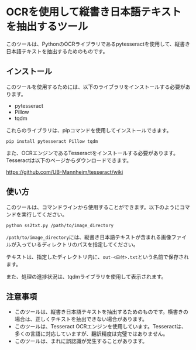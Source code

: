 # OCRを使用して縦書き日本語テキストを抽出するツール

このツールは、PythonのOCRライブラリであるpytesseractを使用して、縦書き日本語テキストを抽出するためのものです。

## インストール

このツールを使用するためには、以下のライブラリをインストールする必要があります。

- pytesseract
- Pillow
- tqdm

これらのライブラリは、pipコマンドを使用してインストールできます。

```
pip install pytesseract Pillow tqdm
```

また、OCRエンジンであるTesseractをインストールする必要があります。Tesseractは以下のページからダウンロードできます。

https://github.com/UB-Mannheim/tesseract/wiki

## 使い方

このツールは、コマンドラインから使用することができます。以下のようにコマンドを実行してください。

```
python ss2txt.py /path/to/image_directory
```

`/path/to/image_directory`には、縦書き日本語テキストが含まれる画像ファイルが入っているディレクトリのパスを指定してください。

テキストは、指定したディレクトリ内に、`out-<日付>.txt`という名前で保存されます。

また、処理の進捗状況は、tqdmライブラリを使用して表示されます。

## 注意事項

- このツールは、縦書き日本語テキストを抽出するためのものです。横書きの場合は、正しくテキストを抽出できない場合があります。
- このツールは、Tesseract OCRエンジンを使用しています。Tesseractは、多くの言語に対応していますが、翻訳精度は完璧ではありません。
- このツールは、まれに誤認識が発生することがあります。
